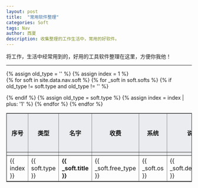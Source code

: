 ```yaml
---
layout: post
title:  "常用软件整理"
categories: Soft
tags: Nav
author: 西夏
description: 收集整理的工作生活中，常用的好软件。
---
```


将工作，生活中经常用到的，好用的工具软件整理在这里，方便你我他！

---

<table border="1" class="text-center">
  <tr bgcolor="#eaecf0">
    <th width="50px" class="text-center">序号</th>
    <th width="85px" class="text-center">类型</th>
    <th width="150px" class="text-center">名字</th>
    <th width="65px" class="text-center">收费</th>
    <th width="95px" class="text-center">系统</th>
    <th width="250px" class="text-center">说明</th>
    <th width="80px" class="text-center">下载地址</th>
  </tr>
  
{% assign old_type = '' %}
{% assign index = 1 %}  
{% for soft in site.data.nav.soft %}
{% for _soft in soft.softs %}
    {% if old_type != soft.type and old_type != '' %}
      <tr height="5px" bgcolor="#eaecf0"><th/><th/><th/><th/><th/><th/><th/></tr>
    {% endif %}
    {% assign old_type = soft.type %}
    <tr height="70px">
        <td>{{ index }}</td>
        <td>{{ soft.type }}</td>
        <td><strong>{{ _soft.title }}</strong></td>
        <td>{{ _soft.free_type }}</td>
        <td>{{ _soft.os }}</td>
        <td>{{ _soft.description }}</td>
        <td><a href= "{{ _soft.url }}" target="_blank">地址</a></td>
    </tr>
    {% assign index = index | plus: '1' %}
{% endfor %}
{% endfor %}  
</table>

<br/>